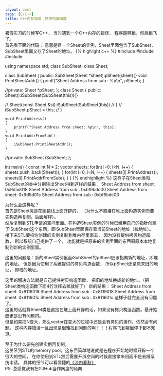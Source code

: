 ```yaml
---
layout: post
tags: [C/C++]
title: C++内存错误：拷贝构造函数
---
```


暑假实习的时候写C++， 当时遇到一个C++内存的错误， 程序跑啊跑，然后跑飞了。  
首先看下面的代码：
意思是建一个Sheet的实例，Sheet里面包含了SubSheet，SubSheet里面又存了Sheet的地址。
{% highlight c++ %}
#include <iostream>
#include <cstdio>
#include <vector>

using namespace std;
class SubSheet;
class Sheet;

class SubSheet
{
public:
    SubSheet(Sheet *sheet):pSheet(sheet){}
    void PrintSheetAddr()
    {
        printf("Sheet Address from sub  : %p\n", pSheet);
    }

//private:
    Sheet *pSheet;
};
class Sheet
{
public:
    Sheet():iSubSheet(SubSheet(this)){}

//    Sheet(const Sheet &st):iSubSheet(SubSheet(this))
//    {
//        iSubSheet.pSheet = this;
//    }

    void PrintAddress()
    {
        printf("Sheet Address from sheet: %p\n", this);
    }
    void PrintAddrFromSub()
    {
        iSubSheet.PrintSheetAddr();
    }

//private:
    SubSheet iSubSheet;
};

int main()
{
    const int N = 2;
    vector<Sheet> sheets;
    for(int i=0; i<N; i++)
    {
        sheets.push_back(Sheet());
    }
    for(int i=0; i<N; i++)
    {
        sheets[i].PrintAddress();
        sheets[i].PrintAddrFromSub();
    }
}
{% endhighlight %}
这样子在Sheet类和SubSheet的类中分别输出Sheet得到这样的结果：
    Sheet Address from sheet: 0x9d5d018
    Sheet Address from sub  : 0xbf9bdc00
    Sheet Address from sheet: 0x9d5d01c
    Sheet Address from sub  : 0xbf9bdc00

为什么会这样呢？  
首先是Sheet类是在函数栈上面开辟的、
（为什么不直接在堆上面构造实例而要先构造再复制，后面解释）。  
然后复制到STL申请的空间里面。在构造Sheet实例的时候已经用自己的指针创建了iSubSheet这个东西，即iSubSheet里面保存着当前Sheet的地址（栈地址）。
接下来STL要把你创建的实例复制到堆内存里面去， 因为没有提供拷贝构造函数，
所以系统自己提供了一个， 功能就是把原来的实例里面的东西原原本本地复制到新的实例里面。

这里的问题是：新的Sheet实例里面iSubSheet的pSheet应该指向新的地址，即堆的地址。
但是因为使用了系统提供的拷贝构造函数， 所以pSheet还是原来旧的地址， 即栈的地址。

这里的解决方法就是自己提供拷贝构造函数， 把旧的地址换成新的地址。（把Sheet类构造函数下面4行注释去掉就好了）
新的结果：
    Sheet Address from sheet: 0x8119018
    Sheet Address from sub  : 0x8119018
    Sheet Address from sheet: 0x811901c
    Sheet Address from sub  : 0x811901c
这样子就完全没有问题了。  
这里的话就算Sheet类是直接在堆上面开辟的话，如果没有拷贝构造函数。最开始应该是没有问题的。  
但是如果把N变大，那么vector在变大的过程中还是会有拷贝的操作，依然会有问题。
这种内存错误一旦出现是很难找到问题的啊！！！程序飞到哪里停下都不知道。

至于为什么要先创建实例再复制。  
这关系到STL的memory pool，这东西简单地说就是在程序开始地时候开辟一个很大的空间，
在你使用到STL然后需要开辟空间的时候直接拿来用而不是去跟系统申请。
具体的细节可以看侯捷的[《池内春秋》](/resource/memory_pool.pdf)  
PS. 总感觉我有把GitHub当作网盘的倾向
